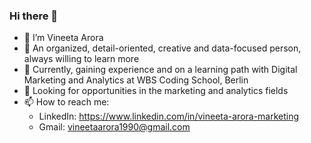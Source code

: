 ### Hi there 👋

- 👋 I’m Vineeta Arora
- 🧠 An organized, detail-oriented, creative and data-focused person, always willing to learn more
- 🌱 Currently, gaining experience and on a learning path with Digital Marketing and Analytics at WBS Coding School, Berlin
- 🔭 Looking for opportunities in the marketing and analytics fields
- 📫 How to reach me: 
    - LinkedIn: https://www.linkedin.com/in/vineeta-arora-marketing
    - Gmail: vineetaarora1990@gmail.com 




